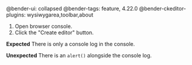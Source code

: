@bender-ui: collapsed
@bender-tags: feature, 4.22.0
@bender-ckeditor-plugins: wysiwygarea,toolbar,about

1. Open browser console.
1. Click the "Create editor" button.

**Expected** There is only a console log in the console.

**Unexpected** There is an `alert()` alongside the console log.
